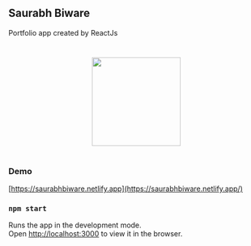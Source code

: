 ## Saurabh Biware

Portfolio app created by ReactJs

<div align="center" style="margin: 40px 0">
    <a href="https://github.com/antonkomarev/github-profile-views-counter">
        <img width="175px" src="https://komarev.com/ghpvc/?username=saurabhbiware&color=DE002D">
    </a>
</div>

### Demo

[https://saurabhbiware.netlify.app](https://saurabhbiware.netlify.app/)

### `npm start`

Runs the app in the development mode.<br>
Open [http://localhost:3000](http://localhost:3000) to view it in the browser.
